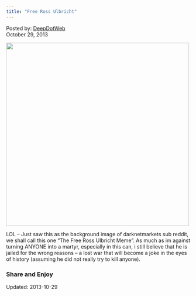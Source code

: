 ```yaml
---
title: "Free Ross Ulbricht"
---
```



<span>Posted by: <a href="/author/admin/" title="">DeepDotWeb </a></span>    
<span>October 29, 2013</span>


<img src="https://info-gir.github.io/deepdotweb/imgs/2013/10/m420TltT-bg1mSGx1.png" width="500" height="500" />

<p>LOL &#8211; Just saw this as the background image of darknetmarkets sub reddit,  we shall call this one &#8220;The Free Ross Ulbricht Meme&#8221;. As much as im against turning ANYONE into a martyr, especially in this can, i still believe that he is jailed for the wrong reasons &#8211; a lost war that will become a joke in the eyes of history (assuming he did not really try to kill anyone).</p>
<h3>Share and Enjoy</h3>

Updated: 2013-10-29
    
